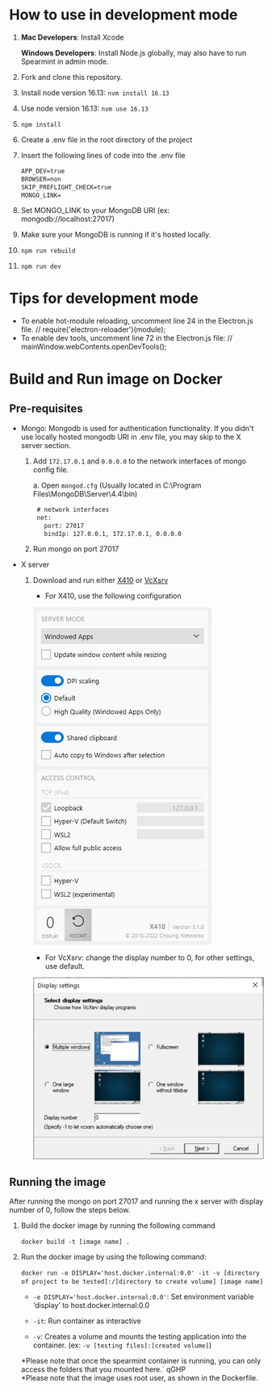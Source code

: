 # How to use in development mode

1. 
    **Mac Developers**: Install Xcode 

    **Windows Developers**: Install Node.js globally, may also have to run Spearmint in admin mode. 

2. Fork and clone this repository.
3. Install node version 16.13: ```nvm install 16.13```
4. Use node version 16.13: ```nvm use 16.13```
5. ```npm install```
6. Create a .env file in the root directory of the project
7. Insert the following lines of code into the .env file
    ```
    APP_DEV=true
    BROWSER=non
    SKIP_PREFLIGHT_CHECK=true
    MONGO_LINK=
    ```
8. Set MONGO_LINK to your MongoDB URI (ex: mongodb://localhost:27017)
9. Make sure your MongoDB is running if it's hosted locally. 
10. ```npm run rebuild``` 
11. ```npm run dev``` 

# Tips for development mode

- To enable hot-module reloading, uncomment line 24 in the Electron.js file.
        // require('electron-reloader')(module);
- To enable dev tools, uncomment line 72 in the Electron.js file:
        // mainWindow.webContents.openDevTools();

# Build and Run image on Docker

## Pre-requisites 
- Mongo: Mongodb is used for authentication functionality. If you didn't use locally hosted mongodb URI in .env file, you may skip to the X server section. 

    1. Add `172.17.0.1` and `0.0.0.0` to the network interfaces of mongo config file.

        a. Open `mongod.cfg` (Usually located in C:\Program Files\MongoDB\Server\4.4\bin)

            # network interfaces
            net:
              port: 27017
              bindIp: 127.0.0.1, 172.17.0.1, 0.0.0.0

     2. Run mongo on port 27017

- X server

    1. Download and run either [X410](https://x410.dev/) or [VcXsrv](https://sourceforge.net/projects/vcxsrv/)

        * For X410, use the following configuration

        ![x410 with display = 0](/public/x410.png)

        * For VcXsrv: change the display number to 0, for other settings, use default. 

        ![VcXsrv with display = 0](/public/VcXsrv.png)


## Running the image 
After running the mongo on port 27017 and running the x server with display number of 0, follow the steps below. 

1. Build the docker image by running the following command

    `docker build -t [image name] .`

2. Run the docker image by using the following command: 

    `docker run -e DISPLAY='host.docker.internal:0.0' -it -v [directory of project to be tested]:/[directory to create volume] [image name]`

    - `-e DISPLAY='host.docker.internal:0.0'`: Set environment variable ‘display’ to host.docker.internal:0.0 

    - `-it`: Run container as interactive

    - `-v`: Creates a volume and mounts the testing application into the container. (ex: `-v [testing files]:[created volume]`)

    *Please note that once the spearmint container is running, you can only access the folders that you mounted here.`  qGHP\
*Please note that the image uses root user, as shown in the Dockerfile.
    
